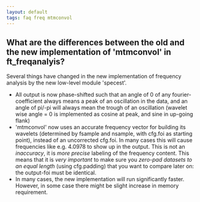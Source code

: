 ```yaml
---
layout: default
tags: faq freq mtmconvol
---
```


## What are the differences between the old and the new implementation of 'mtmconvol' in ft_freqanalyis?

Several things have changed in the new implementation of frequency analysis by the new low-level module 'specest'.

   * All output is now phase-shifted such that an angle of 0 of any fourier-coefficient always means a peak of an oscillation in the data, and an angle of pi/-pi will always mean the trough of an oscillation (wavelet wise angle = 0 is implemented as cosine at peak, and sine in up-going flank)
   * 'mtmconvol' now uses an accurate frequency vector for building its wavelets (determined by fsample and nsample, with cfg.foi as starting point), instead of an uncorrected cfg.foi. In many cases this will cause frequencies like e.g. 4.0978 to show up in the output. This is not an *inaccuracy*, it is *more precise* labeling of the frequency content. This means that it is *very important* to make sure you *zero-pad datasets to an equal length* (using cfg.padding) that you want to compare later on: the output-foi must be identical. 
   * In many cases, the new implementation will run significantly faster. However, in some case there might be slight increase in memory requirement.


